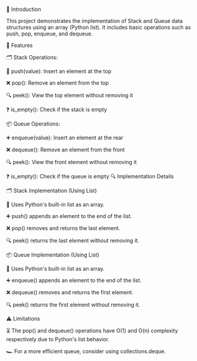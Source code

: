 📌 Introduction

This project demonstrates the implementation of Stack and Queue data structures using an array (Python list). It includes basic operations such as push, pop, enqueue, and dequeue.

🚀 Features

🗂️ Stack Operations:

📌 push(value): Insert an element at the top

❌ pop(): Remove an element from the top

🔍 peek(): View the top element without removing it

❓ is_empty(): Check if the stack is empty

📦 Queue Operations:

➕ enqueue(value): Insert an element at the rear

❌ dequeue(): Remove an element from the front

🔍 peek(): View the front element without removing it

❓ is_empty(): Check if the queue is empty
🔍 Implementation Details

🗂️ Stack Implementation (Using List)

📌 Uses Python's built-in list as an array.

➕ push() appends an element to the end of the list.

❌ pop() removes and returns the last element.

🔍 peek() returns the last element without removing it.

📦 Queue Implementation (Using List)

📌 Uses Python's built-in list as an array.

➕ enqueue() appends an element to the end of the list.

❌ dequeue() removes and returns the first element.

🔍 peek() returns the first element without removing it.

⚠️ Limitations

⏳ The pop() and dequeue() operations have O(1) and O(n) complexity respectively due to Python's list behavior.

🏎️ For a more efficient queue, consider using collections.deque.
